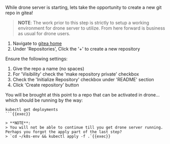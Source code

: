 While drone server is starting, lets take the opportunity to create a new git repo in gitea!

> **NOTE**:
> The work prior to this step is strictly to setup a working environment for drone server to utilize.  From here forward is business as usual for drone users.

1. Navigate to [gitea home]({{TRAFFIC_HOST1_30000}})
2. Under 'Repositories', Click the '+' to create a new repository

Ensure the following settings:

1. Give the repo a name (no spaces)
2. For 'Visibility' check the 'make repository private' checkbox
3. Check the 'Initialize Repository' checkbox under 'README' section
4. Click 'Create repository' button

You will be brought at this point to a repo that can be activated in drone... which should be running by the way:

```shell
kubectl get deployments
```{{exec}}

> **NOTE**: 
> You will not be able to continue till you get drone server running.  Perhaps you forgot the apply part of the last step?
> `cd ~/k8s-env && kubectl apply -f .`{{exec}}
